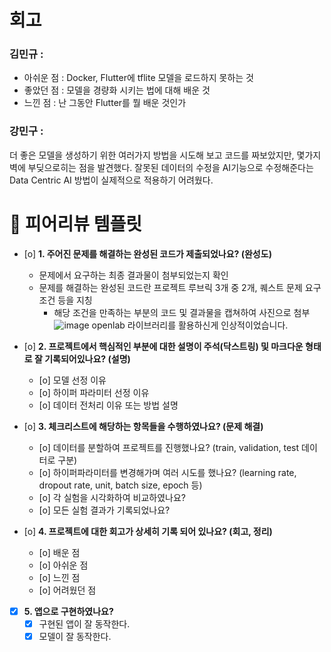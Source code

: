 # 회고
### 김민규 :
- 아쉬운 점 : Docker, Flutter에 tflite 모델을 로드하지 못하는 것
- 좋았던 점 : 모델을 경량화 시키는 법에 대해 배운 것
- 느낀 점 : 난 그동안 Flutter를 뭘 배운 것인가

### 강민구 :
더 좋은 모델을 생성하기 위한 여러가지 방법을 시도해 보고 코드를 짜보았지만, 몇가지 벽에 부딪으로히는 점을 발견했다. 잘못된 데이터의 수정을 AI기능으로 수정해준다는 Data Centric AI 방법이 실제적으로 적용하기 어려웠다.

# 🤔 피어리뷰 템플릿

- [o]  **1. 주어진 문제를 해결하는 완성된 코드가 제출되었나요? (완성도)**
    - 문제에서 요구하는 최종 결과물이 첨부되었는지 확인
    - 문제를 해결하는 완성된 코드란 프로젝트 루브릭 3개 중 2개, 
    퀘스트 문제 요구조건 등을 지칭
        - 해당 조건을 만족하는 부분의 코드 및 결과물을 캡쳐하여 사진으로 첨부
          ![image](https://github.com/user-attachments/assets/8d973336-5f17-4899-a495-09157ee2387d)
          openlab 라이브러리를 활용하신게 인상적이었습니다.

- [o]  **2. 프로젝트에서 핵심적인 부분에 대한 설명이 주석(닥스트링) 및 마크다운 형태로 잘 기록되어있나요? (설명)**
    - [o]  모델 선정 이유
    - [o]  하이퍼 파라미터 선정 이유
    - [o]  데이터 전처리 이유 또는 방법 설명

- [o]  **3. 체크리스트에 해당하는 항목들을 수행하였나요? (문제 해결)**
    - [o]  데이터를 분할하여 프로젝트를 진행했나요? (train, validation, test 데이터로 구분)
    - [o]  하이퍼파라미터를 변경해가며 여러 시도를 했나요? (learning rate, dropout rate, unit, batch size, epoch 등)
    - [o]  각 실험을 시각화하여 비교하였나요?
    - [o]  모든 실험 결과가 기록되었나요?

- [o]  **4. 프로젝트에 대한 회고가 상세히 기록 되어 있나요? (회고, 정리)**
    - [o]  배운 점
    - [o]  아쉬운 점
    - [o]  느낀 점
    - [o]  어려웠던 점

- [x]  **5.  앱으로 구현하였나요?**
    - [x]  구현된 앱이 잘 동작한다.
    - [x]  모델이 잘 동작한다.
